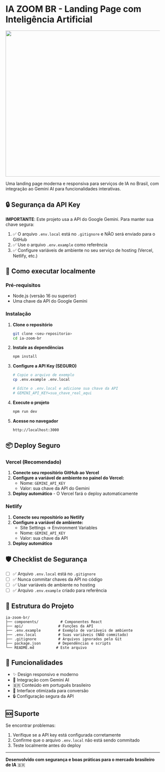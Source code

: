 # IA ZOOM BR - Landing Page com Inteligência Artificial

<div align="center">
<img width="1200" height="475" alt="GHBanner" src="https://github.com/user-attachments/assets/0aa67016-6eaf-458a-adb2-6e31a0763ed6" />
</div>

Uma landing page moderna e responsiva para serviços de IA no Brasil, com integração ao Gemini AI para funcionalidades interativas.

## 🔒 Segurança da API Key

**IMPORTANTE**: Este projeto usa a API do Google Gemini. Para manter sua chave segura:

1. ✅ O arquivo `.env.local` está no `.gitignore` e NÃO será enviado para o GitHub
2. ✅ Use o arquivo `.env.example` como referência
3. ✅ Configure variáveis de ambiente no seu serviço de hosting (Vercel, Netlify, etc.)

## 🚀 Como executar localmente

### Pré-requisitos
- Node.js (versão 16 ou superior)
- Uma chave da API do Google Gemini

### Instalação

1. **Clone o repositório**
   ```bash
   git clone <seu-repositorio>
   cd ia-zoom-br
   ```

2. **Instale as dependências**
   ```bash
   npm install
   ```

3. **Configure a API Key (SEGURO)**
   ```bash
   # Copie o arquivo de exemplo
   cp .env.example .env.local
   
   # Edite o .env.local e adicione sua chave da API
   # GEMINI_API_KEY=sua_chave_real_aqui
   ```

4. **Execute o projeto**
   ```bash
   npm run dev
   ```

5. **Acesse no navegador**
   ```
   http://localhost:3000
   ```

## 📦 Deploy Seguro

### Vercel (Recomendado)

1. **Conecte seu repositório GitHub ao Vercel**
2. **Configure a variável de ambiente no painel do Vercel:**
   - Nome: `GEMINI_API_KEY`
   - Valor: sua chave da API do Gemini
3. **Deploy automático** - O Vercel fará o deploy automaticamente

### Netlify

1. **Conecte seu repositório ao Netlify**
2. **Configure a variável de ambiente:**
   - Site Settings → Environment Variables
   - Nome: `GEMINI_API_KEY`
   - Valor: sua chave da API
3. **Deploy automático**

## 🛡️ Checklist de Segurança

- [ ] ✅ Arquivo `.env.local` está no `.gitignore`
- [ ] ✅ Nunca commitar chaves da API no código
- [ ] ✅ Usar variáveis de ambiente no hosting
- [ ] ✅ Arquivo `.env.example` criado para referência

## 🔧 Estrutura do Projeto

```
ia-zoom-br/
├── components/          # Componentes React
├── api/                # Funções da API
├── .env.example        # Exemplo de variáveis de ambiente
├── .env.local          # Suas variáveis (NÃO commitado)
├── .gitignore          # Arquivos ignorados pelo Git
├── package.json        # Dependências e scripts
└── README.md          # Este arquivo
```

## 📱 Funcionalidades

- ✨ Design responsivo e moderno
- 🤖 Integração com Gemini AI
- 🇧🇷 Conteúdo em português brasileiro
- 🎨 Interface otimizada para conversão
- 🔒 Configuração segura da API

## 🆘 Suporte

Se encontrar problemas:
1. Verifique se a API key está configurada corretamente
2. Confirme que o arquivo `.env.local` não está sendo commitado
3. Teste localmente antes do deploy

---

**Desenvolvido com segurança e boas práticas para o mercado brasileiro de IA** 🇧🇷

